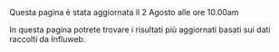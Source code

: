<pageinfo>
Questa pagina è stata aggiornata il 2 Agosto alle ore 10.00am
</pageinfo>
<br />

In questa pagina potrete trovare i risultati più aggiornati basati sui dati raccolti da Influweb.
<br />


<mapchart
  map-url="/data/ggd-map-it.json"
  data-url="/data/map_chart_2021-08-03-15-22-56_it.json"
/>
